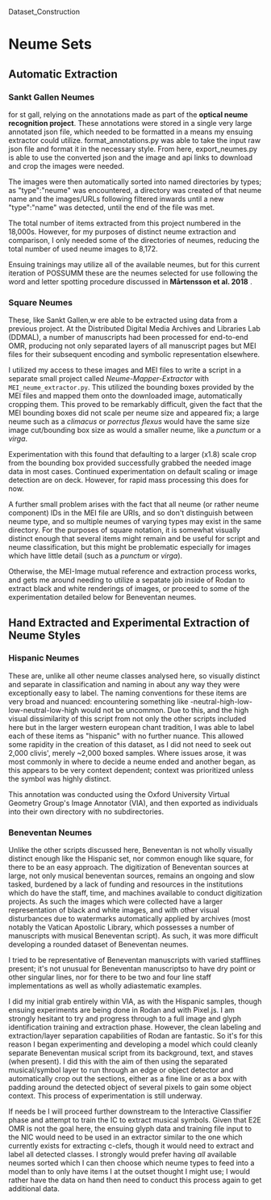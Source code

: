 Dataset_Construction

# Neume Sets
## Automatic Extraction
### Sankt Gallen Neumes 
for st gall, relying on the annotations made as part of the **optical neume recognition project**. 
These annotations were stored in a single very large annotated json file, which needed to be formatted
in a means my ensuing extractor could utilize. format_annotations.py was able to take the input raw json
file and format it in the necessary style. From here, export_neumes.py is able to use the converted
json and the image and api links to download and crop the images were needed. 

The images were then automatically sorted into named directories by types; as "type":"neume" was
encountered, a directory was created of that neume name and the images/URLs following filtered
inwards until a new "type":"name" was detected, until the end of the file was met. 

The total number of items extracted from this project numbered in the 18,000s. However, for my purposes
of distinct neume extraction and comparison, I only needed some of the directories of neumes, reducing the
total number of used neume images to 8,172. 

Ensuing trainings may utilize all of the available neumes, but for this current iteration of POSSUMM
these are the neumes selected for use following the word and letter spotting procedure discussed in 
**Mårtensson et al. 2018** . 

### Square Neumes
These, like Sankt Gallen,w ere able to be extracted using data from a previous project. At the 
Distributed Digital Media Archives and Libraries Lab (DDMAL), a number of manuscripts had been
processed for end-to-end OMR, producing not only separated layers of all manuscript pages but MEI files
for their subsequent encoding and symbolic representation elsewhere. 

I utilized my access to these images and MEI files to write a script in a separate small project called
_Neume-Mapper-Extractor_ with `MEI_neume_extractor.py`. This utilized the bounding boxes provided by
the MEI files and mapped them onto the downloaded image, automatically cropping them. This proved 
to be remarkably difficult, given the fact that the MEI bounding boxes did not scale per neume size
and appeared fix; a large neume such as a _climacus_ or _porrectus flexus_ would have the same size image
cut/bounding box size as would a smaller neume, like a _punctum_ or a _virga_.

Experimentation with this found that defaulting to a larger (x1.8) scale crop from the bounding box provided
successfully grabbed the needed image data in most cases. Continued experimentation on default scaling or image
detection are on deck. However, for rapid mass processing this does for now. 

A further small problem arises with the fact that all neume (or rather neume component) IDs in the MEI file
are URIs, and so don't distinguish between neume type, and so multiple neumes of varying types may exist in the
same directory. For the purposes of square notation, it is somewhat visually distinct enough that several items
might remain and be useful for script and neume classification, but this might be problematic especially for
images which have little detail (such as a _punctum_ or _virga_). 

Otherwise, the MEI-Image mutual reference and extraction process works, and gets me around needing to utilize
a sepatate job inside of Rodan to extract black and white renderings of images, or proceed to some of the experimentation
detailed below for Beneventan neumes. 

## Hand Extracted and Experimental Extraction of Neume Styles
### Hispanic Neumes
These are, unlike all other neume classes analysed here, so visually distinct and separate in classification and 
naming in about any way they were exceptionally easy to label. The naming conventions for these items are very
broad and nuanced: encountering something like -neutral-high-low-low-neutral-low-high would not be uncommon. 
Due to this, and the high visual dissimilarity of this script from not only the other scripts included here but in
the larger western european chant tradition, I was able to label each of these items as "hispanic" with no further
nuance. This allowed some rapidity in the creation of this dataset, as I did not need to seek out 2,000 clivis', 
merely ~2,000 boxed samples. Where issues arose, it was most commonly in where to decide a neume ended and another
began, as this appears to be very context dependent; context was prioritized unless the symbol was highly distinct.

This annotation was conducted using the Oxford University Virtual Geometry Group's Image Annotator (VIA), and then 
exported as individuals into their own directory with no subdirectories. 

### Beneventan Neumes
Unlike the other scripts discussed here, Beneventan is not wholly visually distinct enough like the Hispanic set, 
nor common enough like square, for there to be an easy approach. The digitization of Beneventan sources at large, 
not only musical beneventan sources, remains an ongoing and slow tasked, burdened by a lack of funding and resources
in the institutions which do have the staff, time, and machines available to conduct digitization projects. As 
such the images which were collected have a larger representation of black and white images, and with other visual
disturbances due to watermarks automatically applied by archives (most notably the Vatican Apostolic Library, which
possesses a number of manuscripts with musical Beneventan script). As such, it was more difficult developing a rounded 
dataset of Beneventan neumes. 

I tried to be representative of Beneventan manuscripts with varied stafflines present; it's not unusual for Beneventan manuscriptso
to have dry point or other singular lines, nor for there to be two and four line staff implementations as well as
wholly adiastematic examples. 

I did my initial grab entirely within VIA, as with the Hispanic samples, though ensuing experiments are being done in 
Rodan and with Pixel.js. I am strongly hesitant to try and progress through to a full image and glyph identification training
and extraction phase. However, the clean labeling and extraction/layer separation capabilities of Rodan are fantastic. So 
it's for this reason I began experimenting and developing a model which could cleanly separate Beneventan musical script 
from its background, text, and staves (when present). I did this with the aim of then using the separated musical/symbol
layer to run through an edge or object detector and automatically crop out the sections, either as a fine line or as a box with
padding around the detected object of several pixels to gain some object context. This process of experimentation is still underway. 

If needs be I will proceed further downstream to the Interactive Classifier phase and attempt to train the IC to extract musical symbols. 
Given that E2E OMR is not the goal here, the ensuing glyph data and training file input to the NIC would need to be used in an extractor
similar to the one which currently exists for extracting c-clefs, though it would need to extract and label all detected classes. I 
strongly would prefer having _all_ available neumes sorted which I can then choose which neume types to feed into a model than to only
have items I at the outset thought I might use; I would rather have the data on hand then need to conduct this process again to get
additional data. 